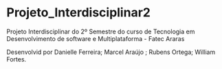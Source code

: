 # Projeto_Interdisciplinar2
Projeto Interdisciplinar do 2º Semestre do curso de Tecnologia em Desenvolvimento de software e Multiplataforma - Fatec Araras

Desenvolvid por
Danielle Ferreira;
Marcel Araújo ;
Rubens Ortega;
William Fortes.
